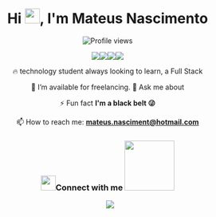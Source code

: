 <!-- img align="right" height="590em"src="https://gist.githubusercontent.com/Mateusnasciment/7341de1e3a908a9200159db4d7926e69/raw/a71edeb4f37be1e345419f8a8e25c2e7db2c39ea/new2022.svg"/ -->

 <h1 align="center">Hi <img src="https://raw.githubusercontent.com/kaueMarques/kaueMarques/master/hi.gif" height="30px">, I'm Mateus Nascimento</h1>
<p align="center"> <img src="https://komarev.com/ghpvc/?username=Mateusnasciment&color=yellow" alt="Profile views" />

 
<div align="center"> <image src="https://img.shields.io/badge/TypeScript-007ACC?style=for-the-badge&logo=typescript&logoColor=white"><image src="https://img.shields.io/badge/JavaScript-F7DF1E?style=for-the-badge&logo=javascript&logoColor=black"><image src="https://img.shields.io/badge/Python-14354C?style=for-the-badge&logo=python&logoColor=white"><image src="https://img.shields.io/badge/Go-00ADD8?style=for-the-badge&logo=go&logoColor=white">



 🔥 technology student always looking to learn, a  Full Stack
 


 🤝 I’m available for freelancing.
 💬 Ask me about 


 ⚡ Fun fact **I'm a black belt  😜**

 📫 How to reach me: **mateus.nasciment@hotmail.com**
  <br/>
<h3 align="center" > <img src="https://media.giphy.com/media/iY8CRBdQXODJSCERIr/giphy.gif" width="30" height="30"/>Connect with me <img src='https://raw.githubusercontent.com/ShahriarShafin/ShahriarShafin/main/Assets/handshake.gif' width="100px"/> </h3>
 <div align="center"  class="icons-social" style="margin-left: 10px;">
</div>

<div align="center">
        <a style="margin-left: 10px;"  target="_blank" href="https://www.linkedin.com/in/mateusnasciment/">
			<img src="https://img.icons8.com/doodle/40/000000/linkedin--v2.png"></a>


<!--
